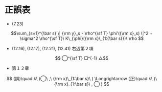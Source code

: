 # 正誤表

- (7.23)
  
$$\sum_{s=1}^{\bar s} \| {\rm y}_s - \rho^{\sf T} \phi'({\rm x}_s) \|^2 + \sigma^2 \rho^{\sf T}\ K\_{\phi}({\rm x}\_{1:{\bar s}})\ \rho $$

- (12.16), (12.17), (12.21), (12.41) 右辺第２項

$$ ◯^{\sf T} □^{-1} △$$

- 第１２章
  
$$ (誤)\quad k\ (◯\ ,\ {\rm x}\_{1:\bar s}\ ) \Longrightarrow (正)\quad k\ (\ {\rm x}_{1:\bar s}\ , ◯ ) $$ 


